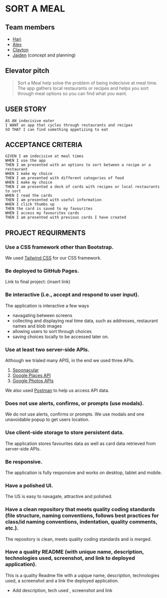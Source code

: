 # SORT A MEAL

## Team members

* [Hari](https://github.com/hari-ls)
* [Alex](https://github.com/mckayjalex)
* [Clayton](https://github.com/ClaytonMcIntosh/)
* [Jaiden](https://github.com/JaidenSP) (concept and planning)

## Elevator pitch

> Sort a Meal help solve the problem of being indecisive at meal time. The app gathers local restaurants or recipes and helps you sort through meal options so you can find what you want.


## USER STORY
```
AS AN indecisive eater 
I WANT an app that cycles through restaurants and recipes
SO THAT I can find something appetizing to eat
```
## ACCEPTANCE CRITERIA
```
GIVEN I am indecisive at meal times
WHEN I use the app
THEN I am presented with an options to sort between a recipe or a restaurant
WHEN I make my choice
THEN I am presented with different categories of food
WHEN I make my choice
THEN I am presented a deck of cards with recipes or local restaurants to sort
WHEN I read the cards
THEN I am presented with useful information
WHEN I click thumbs up
THEN the card is saved to my favourites
WHEN I access my favourites cards
THEN I am presented with previous cards I have created
```

## PROJECT REQUIRMENTS 

### Use a CSS framework other than Bootstrap.

We used [Tailwind CSS](https://tailwindcss.com/) for our CSS framework. 


### Be deployed to GitHub Pages.

Link to final project: (insert link)


### Be interactive (i.e., accept and respond to user input).

The application is interactive a few ways
* navagating between screens
* collecting and displaying real time data, such as addresses, restaurant names and blob images
* allowing users to sort through choices
* saving choices locally to be accessed later on.

### Use at least two server-side APIs.

Although we trialed many APIS, in the end we used three APIs.

1. [Spoonacular](https://spoonacular.com/food-api)
2. [Google Places API](https://developers.google.com/maps/documentation/places/web-service/overview)
3. [Google Photos APIs](https://developers.google.com/photos)

We also used [Postman](https://www.postman.com/) to help us access API data.

### Does not use alerts, confirms, or prompts (use modals).

We do not use alerts, confirms or prompts. We use modals and one unavoidable popup to get users location.

### Use client-side storage to store persistent data.

The application stores favourites data as well as card data retrieved from server-side APIs.

### Be responsive.

The application is fully responsive and works on desktop, tablet and mobile.

### Have a polished UI.

The US is easy to navagate, attractive and polished.

### Have a clean repository that meets quality coding standards (file structure, naming conventions, follows best practices for class/id naming conventions, indentation, quality comments, etc.).

The repository is clean, meets quality coding standards and is merged.

### Have a quality README (with unique name, description, technologies used, screenshot, and link to deployed application).

This is a quality Readme file with a uqique name, description, technologies used, a screenshot and a link the deployed application.


- Add description, tech used , screenshot and link
